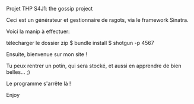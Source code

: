 Projet THP S4J1: the gossip project 

Ceci est un générateur et gestionnaire de ragots, via le framework Sinatra.

Voici la manip à effectuer:  

télécharger le dossier zip
$ bundle install
$ shotgun -p 4567

Ensuite, bienvenue sur mon site !

Tu peux rentrer un potin, qui sera stocké, et aussi en apprendre de bien belles... ;) 

Le programme s'arrête là ! 

Enjoy 
